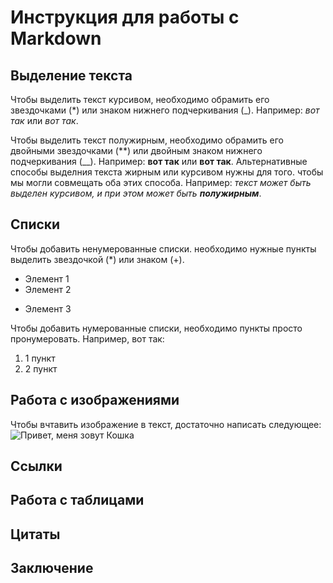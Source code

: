 # Инструкция для работы с Markdown 

## Выделение текста

Чтобы выделить текст курсивом, необходимо обрамить его звездочками (*) или знаком нижнего подчеркивания (_). Например: *вот так* или _вот так_.

Чтобы выделить текст полужирным, необходимо обрамить его двойными звездочками (**) или двойным знаком нижнего подчеркивания (__). Например: **вот так** или __вот так__. Альтернативные способы выделния текста жирным или курсивом нужны для того. чтобы мы могли совмещать оба этих способа. Например: _текст может быть выделен курсивом, и при этом может быть **полужирным**_.

## Списки

Чтобы добавить ненумерованные списки. необходимо нужные пункты выделить звездочкой (*) или знаком (+).

* Элемент 1
* Элемент 2
+ Элемент 3

Чтобы добавить нумерованные списки, необходимо пункты просто пронумеровать. Например, вот так:
1. 1 пункт
2. 2 пункт

## Работа с изображениями

Чтобы вчтавить изображение в текст, достаточно написать следующее: ![Привет, меня зовут Кошка](1628905045_202-p-skachat-foto-milikh-kotikov-216.jpg)

## Ссылки 

## Работа с таблицами

## Цитаты 

## Заключение